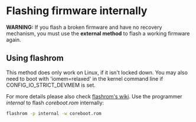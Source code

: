 # Flashing firmware internally

**WARNING:** If you flash a broken firmware and have no recovery mechanism, you
             must use the **external method** to flash a working firmware again.

## Using flashrom
This method does only work on Linux, if it isn't locked down.
You may also need to boot with 'iomem=relaxed' in the kernel command
line if CONFIG_IO_STRICT_DEVMEM is set.


For more details please also check [flashrom's wiki].
Use the programmer *internal* to flash *coreboot.rom* internally:

```bash
flashrom -p internal -w coreboot.rom
```

[flashrom's wiki]: https://www.flashrom.org/Flashrom
